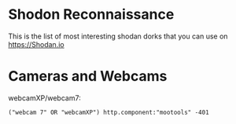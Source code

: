# Shodon Reconnaissance
  This is the list of most interesting shodan dorks that you can use on https://Shodan.io


# Cameras and Webcams
webcamXP/webcam7:

<code>("webcam 7" OR "webcamXP") http.component:"mootools" -401 </code>
